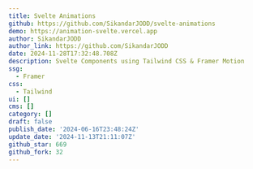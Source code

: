 ```yaml
---
title: Svelte Animations
github: https://github.com/SikandarJODD/svelte-animations
demo: https://animation-svelte.vercel.app
author: SikandarJODD
author_link: https://github.com/SikandarJODD
date: 2024-11-28T17:32:48.708Z
description: Svelte Components using Tailwind CSS & Framer Motion
ssg:
  - Framer
css:
  - Tailwind
ui: []
cms: []
category: []
draft: false
publish_date: '2024-06-16T23:48:24Z'
update_date: '2024-11-13T21:11:07Z'
github_star: 669
github_fork: 32
---
```


